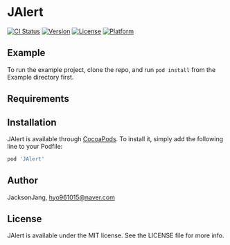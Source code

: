 # JAlert

[![CI Status](https://img.shields.io/travis/JacksonJang/JAlert.svg?style=flat)](https://travis-ci.org/JacksonJang/JAlert)
[![Version](https://img.shields.io/cocoapods/v/JAlert.svg?style=flat)](https://cocoapods.org/pods/JAlert)
[![License](https://img.shields.io/cocoapods/l/JAlert.svg?style=flat)](https://cocoapods.org/pods/JAlert)
[![Platform](https://img.shields.io/cocoapods/p/JAlert.svg?style=flat)](https://cocoapods.org/pods/JAlert)

## Example

To run the example project, clone the repo, and run `pod install` from the Example directory first.

## Requirements

## Installation

JAlert is available through [CocoaPods](https://cocoapods.org). To install
it, simply add the following line to your Podfile:

```ruby
pod 'JAlert'
```

## Author

JacksonJang, hyo961015@naver.com

## License

JAlert is available under the MIT license. See the LICENSE file for more info.

